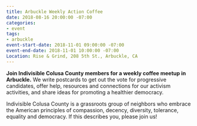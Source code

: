 ```yaml
---
title: Arbuckle Weekly Action Coffee
date: 2018-08-16 20:00:00 -07:00
categories:
- event
tags:
- arbuckle
event-start-date: 2018-11-01 09:00:00 -07:00
event-end-date: 2018-11-01 10:00:00 -07:00
Location: Rise & Grind, 208 5th St., Arbuckle, CA
---
```


**Join Indivisible Colusa County members for a weekly coffee meetup in Arbuckle.** We write postcards to get out the vote for progressive candidates, offer help, resources and connections for our activism activities, and share ideas for promoting a healthier democracy.

Indivisible Colusa County is a grassroots group of neighbors who embrace the American principles of compassion, decency, diversity, tolerance, equality and democracy. If this describes you, please join us!